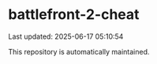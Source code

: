 # battlefront-2-cheat

Last updated: 2025-06-17 05:10:54

This repository is automatically maintained.
